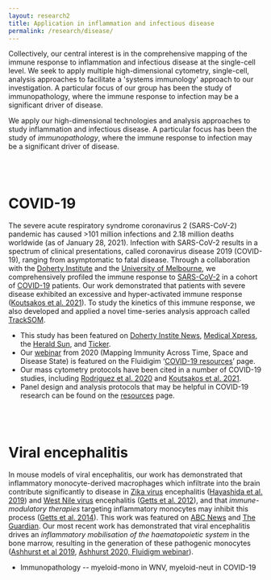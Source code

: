 ```yaml
---
layout: research2
title: Application in inflammation and infectious disease
permalink: /research/disease/
---
```


Collectively, our central interest is in the comprehensive mapping of the immune response to inflammation and infectious disease at the single-cell level. We seek to apply multiple high-dimensional cytometry, single-cell, analysis approaches to facilitate a 'systems immunology' approach to our investigation. A particular focus of our group has been the study of immunopathology, where the immune response to infection may be a significant driver of disease.

We apply our high-dimensional technologies and analysis approaches to study inflammation and infectious disease. A particular focus has been the study of *immunopathology*, where the immune response to infection may be a significant driver of disease. 

<br />
<br />

# COVID-19

The severe acute respiratory syndrome coronavirus 2 (SARS-CoV-2) pandemic has caused >101 million infections and 2.18 million deaths worldwide (as of January 28, 2021). Infection with SARS-CoV-2 results in a spectrum of clinical presentations, called coronavirus disease 2019 (COVID-19), ranging from asymptomatic to fatal disease. Through a collaboration with the [Doherty Institute](https://www.doherty.edu.au/) and the [University of Melbourne](https://www.unimelb.edu.au/), we comprehensively profiled the immune response to [SARS-CoV-2](https://www.who.int/emergencies/diseases/novel-coronavirus-2019) in a cohort of [COVID-19](https://www.who.int/emergencies/diseases/novel-coronavirus-2019) patients. Our work demonstrated that patients with severe disease exhibited an excessive and hyper-activated immune response ([Koutsakos et al. 2021](https://www.cell.com/cell-reports-medicine/fulltext/S2666-3791(21)00019-7)). To study the kinetics of this immune response, we also developed and applied a novel time-series analysis approach called [TrackSOM](https://github.com/ghar1821/TrackSOM). 

- This study has been featured on [Doherty Instite News](https://www.doherty.edu.au/news-events/news/mapping-an-effective-immune-response-to-covid-19), [Medical Xpress](https://medicalxpress.com/news/2021-02-effective-immune-response-covid-.html), the [Herald Sun](https://www.heraldsun.com.au/coronavirus/melbourne-experts-uncover-why-covid-affects-people-differently/news-story/ed5ffb9604c1b4db776503562e494f71), and [Ticker](https://twitter.com/tickerNEWSau/status/1359991653243572224?s=20).
- Our [webinar](https://www.fluidigm.com/articles/presentation---mapping-dynamic-immunity-across-time-space-and-disease-state-using-high%E2%80%90dimensional-cytometry-technologies-and-analytics) from 2020 (Mapping Immunity Across Time, Space and Disease State) is featured on the Fluidigim ‘[COVID-19 resources](https://www.fluidigm.com/singlearticles/covid-19-resources)’ page.
- Our mass cytometry protocols have been cited in a number of COVID-19 studies, including [Rodriguez et al. 2020](https://doi.org/10.1016/j.xcrm.2020.100078) and [Koutsakos et al. 2021](https://doi.org/10.1016/j.xcrm.2021.100208).
- Panel design and analysis protocols that may be helpful in COVID-19 research can be found on the [resources](https://tomashhurst.github.io/resources) page.

<br />
<br />

# Viral encephalitis

In mouse models of viral encephalitis, our work has demonstrated that inflammatory monocyte-derived macrophages which infiltrate into the brain contribute significantly to disease in [Zika virus](https://www.who.int/news-room/fact-sheets/detail/zika-virus) encephalitis ([Hayashida et al. 2019](https://jneuroinflammation.biomedcentral.com/articles/10.1186/s12974-019-1566-5)) and [West Nile virus](https://www.who.int/news-room/fact-sheets/detail/west-nile-virus) encephalitis ([Getts et al. 2012](https://jneuroinflammation.biomedcentral.com/articles/10.1186/1742-2094-9-246)), and that *immune-modulatory therapies* targeting inflammatory monocytes may inhibit this process ([Getts et al. 2014](https://stm.sciencemag.org/content/6/219/219ra7.short)). This work was featured on [ABC News](http://www.abc.net.au/science/articles/2014/01/16/3926376.htm) and [The Guardian](http://www.theguardian.com/world/2014/jan/16/heart-attack-damage-can-be-reduced-with-a-simple-injection-say-experts). Our most recent work has demonstrated that viral encephalitis drives an *inflammatory mobilisation of the haematopoietic system* in the bone marrow, resulting in the generation of these pathogenic monocytes ([Ashhurst et al 2019](https://link.springer.com/protocol/10.1007/978-1-4939-9454-0_12), [Ashhurst 2020, Fluidigm webinar](https://www.fluidigm.com/articles/presentation---mapping-dynamic-immunity-across-time-space-and-disease-state-using-high%E2%80%90dimensional-cytometry-technologies-and-analytics)).

- Immunopathology -- myeloid-mono in WNV, myeloid-neut in COVID-19

<br />
